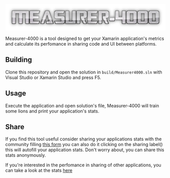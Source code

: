 ![Measurer-4000 Logo](m4000-logo.png)

Measurer-4000 is a tool designed to get your Xamarin application's metrics
and calculate its perfomance in sharing code and UI between platforms.   

## Building

Clone this repository and open the solution in `build/Measurer4000.sln` with 
Visual Studio or Xamarin Studio and press F5.

## Usage

Execute the application and open solution's file, Measurer-4000 will train 
some lions and print your application's stats.

## Share

If you find this tool useful consider sharing your applications stats with
the community filling [this form](https://docs.google.com/forms/d/e/1FAIpQLSe1CMNFNnAh_GoZ3z9PD7d5a07CUd9zOVk3sywURY__zHMytA/viewform) you can also do it clicking on the sharing 
label() this will autofill your application stats. Don't worry about, you can share this stats anonymously. 

If you're interested in the perfomance in sharing of other applications, 
you can take a look at the stats [here](https://drive.google.com/open?id=1OwOQAZB1lR-0k0pu3_NowtYzGAG8iNoM612_rfdomsE)
